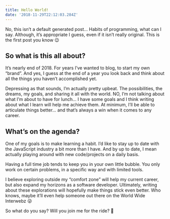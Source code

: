 ```yaml
---
title: Hello World!
date: '2018-11-29T22:12:03.284Z'
---
```


No, this isn’t a default generated post… Habits of programming, what can I say. Although, it’s appropriate I guess, even if it isn’t really original. This is the first post you know 😉

## So what is this all about?

It’s nearly end of 2018. For years I’ve wanted to blog, to start my own “brand”. And yes, I guess at the end of a year you look back and think about all the things you haven’t accomplished yet.

Depressing as that sounds, I’m actually pretty upbeat. The possibilities, the dreams, my goals, and sharing it all with the world. NO, I’m not talking about what I’m about to have for lunch… I have some goals and I think writing about what I learn will help me achieve them. At minimum, I’ll be able to articulate things better… and that’s always a win when it comes to any career.

## What’s on the agenda?

One of my goals is to make learning a habit. I’d like to stay up to date with the JavaScript industry a bit more than I have. And by up to date, I mean actually playing around with new code/projects on a daily basis.

Having a full time job tends to keep you in your own little bubble. You only work on certain problems, in a specific way and with limited tools.

I believe exploring outside my “comfort zone” will help my current career, but also expand my horizons as a software developer. Ultimately, writing about these explorations will hopefully make things stick even better. Who knows, maybe it’ll even help someone out there on the World Wide Interwebz 😜

So what do you say? Will you join me for the ride? 🚀
